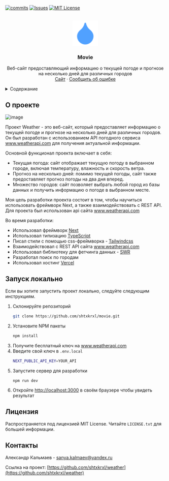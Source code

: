<!-- PROJECT SHIELDS -->
<!--
*** I'm using markdown "reference style" links for readability.
*** Reference links are enclosed in brackets [ ] instead of parentheses ( ).
*** See the bottom of this document for the declaration of the reference variables
*** for contributors-url, forks-url, etc. This is an optional, concise syntax you may use.
*** https://www.markdownguide.org/basic-syntax/#reference-style-links
-->
[![commits][commits-shield]][commits-url]
[![Issues][issues-shield]][issues-url]
[![MIT License][license-shield]][license-url]

<!-- PROJECT LOGO -->
<br />
<div align="center">
  <a href="https://github.com/shtxkrxl/weather">
    <img src="public/icon.svg" alt="Logo" width="80" height="80">
  </a>

<h3 align="center">Movie</h3>

  <p align="center">
    Веб-сайт предоставляющий информацию о текущей погоде и прогнозе на несколько дней для различных городов
    <br />
    <a href="https://weather-shtxkrxl.vercel.app/">Сайт</a>
    ·
    <a href="https://github.com/shtxkrxl/weather/issues">Сообщить об ошибке</a>
  </p>
</div>

<!-- TABLE OF CONTENTS -->
<details>
  <summary>Содержание</summary>
  <ol>
    <li>
      <a href="#о-проекте">О проекте</a>
    </li>
    <li>
      <a href="#запуск-локально">Запуск локально</a>
    </li>
    <li><a href="#лицензия">Лицензия</a></li>
    <li><a href="#контакты">Контакты</a></li>
  </ol>
</details>

<!-- ABOUT THE PROJECT -->
## О проекте

![image](https://github.com/shtxkrxl/weather/assets/68380962/e1552a2f-69cb-42fd-88dc-9ff46b865870)

Проект Weather - это веб-сайт, который предоставляет информацию о текущей погоде и прогнозе на несколько дней для различных городов. Он был разработан с использованием API погодного сервиса www.weatherapi.com для получения актуальной информации.

Основной функционал проекта включает в себя:
* Текущая погода: cайт отображает текущую погоду в выбранном городе, включая температуру, влажность и скорость ветра.
* Прогноз на несколько дней: помимо текущей погоды, сайт также предоставляет прогноз погоды на два дня вперед.
* Множество городов: сайт позволяет выбрать любой город из базы данных и получить информацию о погоде в выбранном месте.

Моя цель разработки проекта состоит в том, чтобы научиться использовать фреймворк Next, а также взаимодействовать с REST API. Для проекта был использован api сайта www.weatherapi.com

Во время разработки:
* Использовал фреймворк [Next](https://nextjs.org/)
* Использовал типизацию [TypeScript](https://www.typescriptlang.org/)
* Писал стили с помощью css-фреймворка - [Tailwindcss](https://tailwindcss.com/)
* Взаимодействовал с REST API сайта www.weatherapi.com
* Использовал библиотеку для фетчинга данных - [SWR](https://swr.vercel.app/ru)
* Разработал поиск по городам
* Использовал хостинг [Vercel](https://vercel.com)

<!-- GETTING STARTED -->
## Запуск локально
Если вы хотите запустить проект локально, следуйте следующим инструкциям.

1. Склонируйте репозиторий
   ```sh
   git clone https://github.com/shtxkrxl/movie.git
   ```
2. Установите NPM пакеты
   ```sh
   npm install
   ```
3. Получите бесплатный ключ на www.weatherapi.com
4. Введите свой ключ в `.env.local`
   ```sh
   NEXT_PUBLIC_API_KEY=YOUR_API
   ```
5. Запустите сервер для разработки
   ```sh
   npm run dev
   ```
6. Откройте [http://localhost:3000](http://localhost:3000) в своём браузере чтобы увидеть результат

<!-- LICENSE -->
## Лицензия

Распространяется под лицензией MIT License. Читайте `LICENSE.txt` для большей информации.

<!-- CONTACT -->
## Контакты

Александр Кальмаев - sanya.kalmaev@yandex.ru

Ссылка на проект: [https://github.com/shtxkrxl/weather](https://github.com/shtxkrxl/weather)

<!-- MARKDOWN LINKS & IMAGES -->
<!-- https://www.markdownguide.org/basic-syntax/#reference-style-links -->
[commits-shield]: https://img.shields.io/github/commit-activity/t/shtxkrxl/weather.svg?style=for-the-badge
[commits-url]: https://github.com/shtxkrxl/weather/graphs/commit-activity
[issues-shield]: https://img.shields.io/github/issues/shtxkrxl/weather.svg?style=for-the-badge
[issues-url]: https://github.com/shtxkrxl/weather/issues
[license-shield]: https://img.shields.io/github/license/shtxkrxl/weather.svg?style=for-the-badge
[license-url]: https://github.com/shtxkrxl/weather/blob/master/LICENSE.txt
